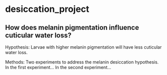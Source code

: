 # desiccation_project

## How does melanin pigmentation influence cuticular water loss?
Hypothesis: Larvae with higher melanin pigmentation will have less cuticular water loss.

Methods: Two experiments to address the melanin desiccation hypothesis. In the first experiment... In the second experiment... 
